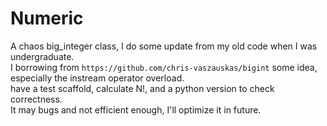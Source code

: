 Numeric 
=======
A chaos big_integer class, I do some update from my old code when I was undergraduate.  
I borrowing from `https://github.com/chris-vaszauskas/bigint` some idea, especially the instream operator overload.   
have a test scaffold, calculate N!, and a python version to check correctness.  
It may bugs and not efficient enough, I'll optimize it in future.